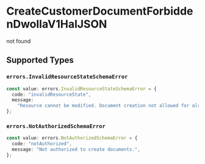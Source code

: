 # CreateCustomerDocumentForbiddenDwollaV1HalJSON

not found


## Supported Types

### `errors.InvalidResourceStateSchemaError`

```typescript
const value: errors.InvalidResourceStateSchemaError = {
  code: "invalidResourceState",
  message:
    "Resource cannot be modified. Document creation not allowed for already verified Customers or non-verified Customer types.",
};
```

### `errors.NotAuthorizedSchemaError`

```typescript
const value: errors.NotAuthorizedSchemaError = {
  code: "notAuthorized",
  message: "Not authorized to create documents.",
};
```


